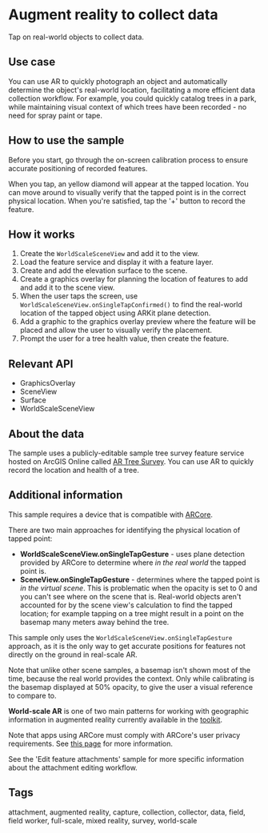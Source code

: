 # Augment reality to collect data
Tap on real-world objects to collect data.

## Use case

You can use AR to quickly photograph an object and automatically determine the object's real-world 
location, facilitating a more efficient data collection workflow. For example, you could quickly 
catalog trees in a park, while maintaining visual context of which trees have been 
recorded - no need for spray paint or tape.

## How to use the sample

Before you start, go through the on-screen calibration process to ensure accurate positioning 
of recorded features.

When you tap, an yellow diamond will appear at the tapped location. You can move around to 
visually verify that the tapped point is in the correct physical location. When you're 
satisfied, tap the '+' button to record the feature.

## How it works

1. Create the `WorldScaleSceneView` and add it to the view.
2. Load the feature service and display it with a feature layer.
3. Create and add the elevation surface to the scene.
4. Create a graphics overlay for planning the location of features to add and add it to the scene view.
5. When the user taps the screen, use `WorldScaleSceneView.onSingleTapConfirmed()`
to find the real-world location of the tapped object using ARKit plane detection.
6. Add a graphic to the graphics overlay preview where the feature will be placed and 
allow the user to visually verify the placement.
7. Prompt the user for a tree health value, then create the feature.

## Relevant API

* GraphicsOverlay
* SceneView
* Surface
* WorldScaleSceneView

## About the data

The sample uses a publicly-editable sample tree survey feature service hosted on ArcGIS Online 
called [AR Tree Survey](https://arcgisruntime.maps.arcgis.com/home/item.html?id=8feb9ea6a27f48b58b3faf04e0e303ed).
You can use AR to quickly record the location and health of a tree.

## Additional information

This sample requires a device that is compatible with [ARCore](https://developers.google.com/ar/devices).

There are two main approaches for identifying the physical location of tapped point:

* **WorldScaleSceneView.onSingleTapGesture** - uses plane detection provided by ARCore to
determine where _in the real world_ the tapped point is.
* **SceneView.onSingleTapGesture** - determines where the tapped point is _in the virtual scene_. 
This is problematic when the opacity is set to 0 and you can't see where on the scene that is. 
Real-world objects aren't accounted for by the scene view's calculation to find the tapped location;
for example tapping on a tree might result in a point on the basemap many meters away behind the tree.

This sample only uses the `WorldScaleSceneView.onSingleTapGesture` approach, as it is the only way to get accurate 
positions for features not directly on the ground in real-scale AR.

Note that unlike other scene samples, a basemap isn't shown most of the time, because the real 
world provides the context. Only while calibrating is the basemap displayed at 50% opacity, to 
give the user a visual reference to compare to.

**World-scale AR** is one of two main patterns for working with geographic information in augmented
reality currently available in the [toolkit](https://github.com/Esri/arcgis-maps-sdk-kotlin-toolkit/tree/main).

Note that apps using ARCore must comply with ARCore's user privacy requirements. 
See [this page](https://developers.google.com/ar/develop/privacy-requirements) for more information.

See the 'Edit feature attachments' sample for more specific information about the attachment editing workflow.

## Tags

attachment, augmented reality, capture, collection, collector, data, field, field worker, full-scale, mixed reality, survey, world-scale
